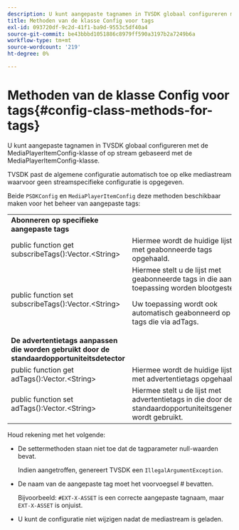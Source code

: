 ```yaml
---
description: U kunt aangepaste tagnamen in TVSDK globaal configureren met de MediaPlayerItemConfig-klasse of op stream gebaseerd met de MediaPlayerItemConfig-klasse.
title: Methoden van de klasse Config voor tags
exl-id: 093720df-9c2d-41f1-ba9d-9553c5df40a4
source-git-commit: be43bbbd1051886c8979ff590a3197b2a7249b6a
workflow-type: tm+mt
source-wordcount: '219'
ht-degree: 0%

---
```


# Methoden van de klasse Config voor tags{#config-class-methods-for-tags}

U kunt aangepaste tagnamen in TVSDK globaal configureren met de MediaPlayerItemConfig-klasse of op stream gebaseerd met de MediaPlayerItemConfig-klasse.

TVSDK past de algemene configuratie automatisch toe op elke mediastream waarvoor geen streamspecifieke configuratie is opgegeven.

Beide `PSDKConfig` en `MediaPlayerItemConfig` deze methoden beschikbaar maken voor het beheer van aangepaste tags:

<table id="table_B37A6C75270D47BC99258F2884AD6905"> 
 <tbody> 
  <tr> 
   <td colname="1"><b>Abonneren op specifieke aangepaste tags</b> </td> 
   <td colname="3"> </td>
  </tr> 
  <tr> 
   <td colname="col1"><span class="codeph"> public function get subscribeTags():Vector.&lt;String&gt;</span> </td> 
   <td colname="col2"> Hiermee wordt de huidige lijst met geabonneerde tags opgehaald. </td> 
  </tr> 
  <tr> 
   <td colname="col1"><span class="codeph"> public function set subscribeTags():Vector.&lt;String&gt;</span> </td> 
   <td colname="col2">Hiermee stelt u de lijst met geabonneerde tags in die aan de toepassing worden blootgesteld. <p>Uw toepassing wordt ook automatisch geabonneerd op alle tags die via <span class="codeph"> adTags</span>. </p> </td> 
  </tr> 
  <tr> 
   <td colname="1"><b>De advertentietags aanpassen die worden gebruikt door de standaardopportuniteitsdetector </b> </td> 
   <td colname="3"> </td>
  </tr> 
  <tr> 
   <td colname="col1"><span class="codeph"> public function get adTags():Vector.&lt;String&gt;</span> </td> 
   <td colname="col2"> Hiermee wordt de huidige lijst met advertentietags opgehaald. </td> 
  </tr> 
  <tr> 
   <td colname="col1"><span class="codeph"> public function set adTags():Vector.&lt;String&gt;</span> </td> 
   <td colname="col2"> Hiermee stelt u de lijst met advertentietags in die door de standaardopportuniteitsgenerator wordt gebruikt. </td> 
  </tr> 
 </tbody> 
</table>

Houd rekening met het volgende:

* De settermethoden staan niet toe dat de tagparameter null-waarden bevat.

   Indien aangetroffen, genereert TVSDK een `IllegalArgumentException`.
* De naam van de aangepaste tag moet het voorvoegsel # bevatten.

   Bijvoorbeeld: `#EXT-X-ASSET` is een correcte aangepaste tagnaam, maar `EXT-X-ASSET` is onjuist.
* U kunt de configuratie niet wijzigen nadat de mediastream is geladen.
